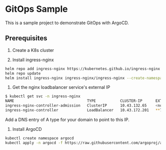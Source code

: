 # GitOps Sample

This is a sample project to demonstrate GitOps with ArgoCD.

## Prerequisites

1. Create a K8s cluster

1. Install ingress-nginx

```bash
helm repo add ingress-nginx https://kubernetes.github.io/ingress-nginx
helm repo update
helm install ingress-nginx ingress-nginx/ingress-nginx --create-namespace --namespace ingress-nginx
```

1. Get the nginx loadbalancer service's external IP

```bash
$ kubectl get svc -n ingress-nginx
NAME                                 TYPE           CLUSTER-IP      EXTERNAL-IP     PORT(S)                      AGE
ingress-nginx-controller-admission   ClusterIP      10.43.132.65    <none>          443/TCP                      3m12s
ingress-nginx-controller             LoadBalancer   10.43.172.201   **74.220.19.189**   80:31297/TCP,443:32408/TCP   3m12s
```

Add a DNS entry of A type for your domain to point to this IP.

1. Install ArgoCD

```bash
kubectl create namespace argocd
kubectl apply -n argocd -f https://raw.githubusercontent.com/argoproj/argo-cd/stable/manifests/install.yaml
```
